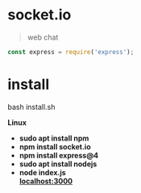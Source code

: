 # socket.io
> web chat
```JavaScript
const express = require('express');
```

<h1>install</h1>

<p class="bg-black">bash install.sh</p>

<b>
  Linux
  <ul>
    <li>sudo apt install npm</li>
    <li>npm install socket.io</li>
    <li>npm install express@4</li>
    <li>sudo apt install nodejs</li>
    <li>node index.js</li>
    <a href="http://localhost:3000/">localhost:3000</a>
  </ul>
</b>
